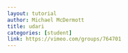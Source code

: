 ```yaml
---
layout: tutorial
author: Michael McDermott
title: udari
categories: [student]
link: https://vimeo.com/groups/764701
---
```

